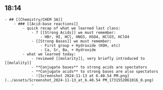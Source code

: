 ## 18:14
	- ## [[Chemistry/CHEM 3A]]
		- ### [[Acid-base reactions]]
			- quick recap of what we learned last class:
				- 7 [[Strong Acids]] we must remember:
					- HBr, HI, HCl, HNO3, HSO4, HClO3, HClO4
				- [[Strong Bases]] we must remember:
					- First group + Hydroxide (KOH, etc)
					- Ca, Sr, Ba, + Hydroxide
			- what we learned today:
				- reviewed [[molarity]], very briefly introduced to [[molality]]
				- **Conjugate bases** to strong acids are spectators
				- **Conjugate acids** to strong bases are also spectators
				- ![Screenshot 2024-11-13 at 6.40.54 PM.png](../assets/Screenshot_2024-11-13_at_6.40.54 PM_1731552061016_0.png)
				-